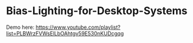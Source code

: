 # Bias-Lighting-for-Desktop-Systems

Demo here: https://www.youtube.com/playlist?list=PLBWrzFVWsElLbOAhtgv59E530nKUDcgqg
